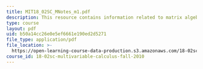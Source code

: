 ```yaml
---
title: MIT18_02SC_MNotes_m1.pdf
description: This resource contains information related to matrix algebra.
type: course
layout: pdf
uid: b50a14cc26e0e5ef6661e190ed2d5271
file_type: application/pdf
file_location: >-
  https://open-learning-course-data-production.s3.amazonaws.com/18-02sc-multivariable-calculus-fall-2010/b50a14cc26e0e5ef6661e190ed2d5271_MIT18_02SC_MNotes_m1.pdf
course_id: 18-02sc-multivariable-calculus-fall-2010
---
```

